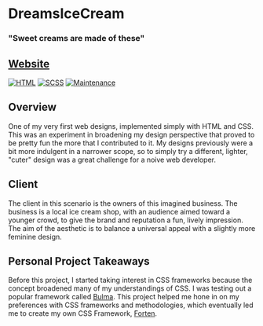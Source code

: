 # DreamsIceCream
### "Sweet creams are made of these"

## [Website](https://kylefontenot.github.io/DreamsIceCream/)


[![HTML](https://img.shields.io/badge/-HTML-orange)](https://img.shields.io/badge/-SCSS-blueviolet) [![SCSS](https://img.shields.io/badge/-CSS-orange)](https://img.shields.io/badge/-CSS-orange) 
[![Maintenance](https://img.shields.io/badge/Maintained%3F-no-red.svg)](https://GitHub.com/Naereen/StrapDown.js/graphs/commit-activity)


## Overview
One of my very first web designs, implemented simply with HTML and CSS. This was an experiment in broadening my design perspective that proved to be pretty fun the more that I contributed to it. My designs previously were a bit more indulgent in a narrower scope, so to simply try a different, lighter, "cuter" design was a great challenge for a noive web developer. 

## Client
The client in this scenario is the owners of this imagined business. The business is a local ice cream shop, with an audience aimed toward a younger crowd, to give the brand and reputation a fun, lively impression. The aim of the aesthetic is to balance a universal appeal with a slightly more feminine design.

## Personal Project Takeaways
Before this project, I started taking interest in CSS frameworks because the concept broadened many of my understandings of CSS. I was testing out a popular framework called [Bulma](https://bulma.io/). This project helped me hone in on my preferences with CSS frameworks and methodologies, which eventually led me to create my own CSS Framework, [Forten](https://github.com/KyleFontenot/Forten). 
